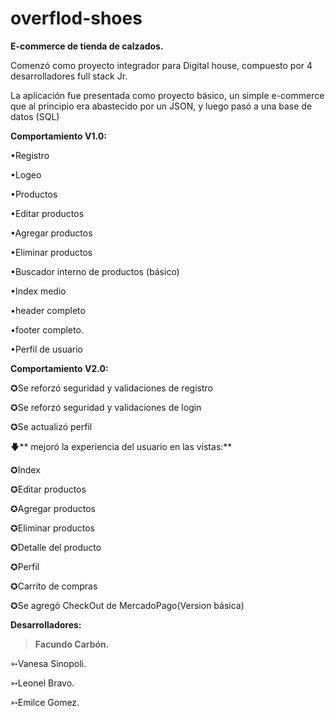 # overflod-shoes 
**E-commerce de tienda de calzados.**

Comenzó como proyecto integrador para Digital house, compuesto por 4 desarrolladores full stack Jr.

La aplicación fue presentada como proyecto básico, un simple e-commerce que al principio era abastecido por un JSON, y luego pasó a una base de datos (SQL)

****Comportamiento V1.0:****

•Registro

•Logeo

•Productos

•Editar productos

•Agregar productos

•Eliminar productos

•Buscador interno de productos (básico)

•Index medio

•header completo

•footer completo.

•Perfil de usuario


**Comportamiento V2.0:**

✪Se reforzó seguridad y validaciones de registro

✪Se reforzó seguridad y validaciones de login

✪Se actualizó perfil

🡇** mejoró la experiencia del usuario en las vistas:**

✪Index

✪Editar productos

✪Agregar productos

✪Eliminar productos

✪Detalle del producto

✪Perfil

✪Carrito de compras

✪Se agregó CheckOut de MercadoPago(Version básica)


**Desarrolladores:** 

>**Facundo Carbón.**

➳Vanesa Sinopoli.

➳Leonel Bravo.

➳Emilce Gomez.
